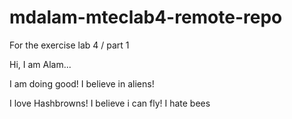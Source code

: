 # mdalam-mteclab4-remote-repo
For the exercise lab 4 / part 1

Hi, I am Alam...

I am doing good!
I believe in aliens!

I love Hashbrowns!
I believe i can fly!
I hate bees
